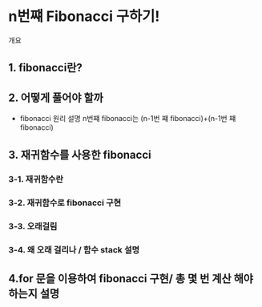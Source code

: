 # n번쨰 Fibonacci 구하기!

개요 
## 1. fibonacci란?
## 2. 어떻게 풀어야 할까 
   + fibonacci 원리 설명 
    n번쨰 fibonacci는 (n-1번 쨰 fibonacci)+(n-1번 쨰 fibonacci)
## 3. 재귀함수를 사용한 fibonacci 
### 3-1. 재귀함수란
### 3-2. 재귀함수로 fibonacci 구현
### 3-3. 오래걸림 
### 3-4. 왜 오래 걸리나 / 함수 stack 설명
## 4.for 문을 이용하여 fibonacci 구현/ 총 몇 번 계산 해야 하는지 설명 

